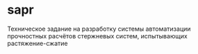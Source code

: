# sapr
Техническое задание на разработку  системы автоматизации прочностных расчётов стержневых систем,  испытывающих растяжение-сжатие

